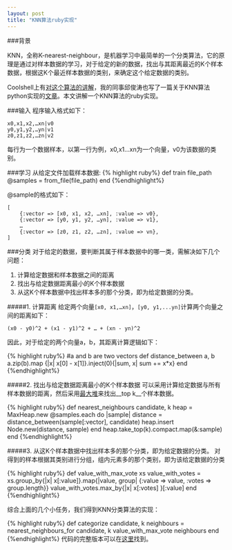 ```yaml
---
layout: post
title: "KNN算法ruby实现"
---
```

###背景

KNN，全称K-nearest-neighbour，是机器学习中最简单的一个分类算法，它的原理是通过对样本数据的学习，对于给定的新的数据，找出与其距离最近的K个样本数据，根据这K个最近样本数据的类别，来确定这个给定数据的类别。

Coolshell上有[对这个算法的讲解](http://coolshell.cn/articles/8052.html)，我的同事邱俊涛也写了一篇关于KNN算法python实现的[文章](http://icodeit.org/2013/01/k-nearest-neighbour/)。本文讲解一个KNN算法的ruby实现。

###输入
程序输入格式如下：

	x0,x1,x2,…xn|v0
	y0,y1,y2,…yn|v1
	z0,z1,z2,…zn|v2
	
每行为一个数据样本，以第一行为例，x0,x1...xn为一个向量，v0为该数据的类别。

###学习
从给定文件加载样本数据: 
{% highlight ruby%}
def train file_path
  @samples = from_file(file_path)
end
{%endhighlight%}

@sample的格式如下：

	[
		{:vector => [x0, x1, x2, …xn], :value => v0},
		{:vector => [y0, y1, y2, …yn], :value => v1},
		…
		{:vector => [z0, z1, z2, …zn], :value => vn},
	]


###分类
对于给定的数据，要判断其属于样本数据中的哪一类，需解决如下几个问题：

1. 计算给定数据和样本数据之间的距离
2. 找出与给定数据距离最小的K个样本数据
3. 从这K个样本数据中找出样本多的那个分类，即为给定数据的分类。

#####1. 计算距离
给定两个向量`[x0, x1,…xn]`，`[y0, y1,...yn]`计算两个向量之间的距离如下：

	(x0 - y0)^2 + (x1 - y1)^2 + … + (xn - yn)^2

因此，对于给定的两个向量a，b，其距离计算逻辑如下：

{% highlight ruby%}
#a and b are two vectors
def distance_between a, b
  a.zip(b).map {|x| x[0] - x[1]}.inject(0){|sum, x| sum += x*x}
end
{%endhighlight%}

#####2. 找出与给定数据距离最小的K个样本数据
可以采用计算给定数据与所有样本数据的距离，然后采用[最大堆](http://en.wikipedia.org/wiki/Binary_heap)来找出__top k__个样本数据。

{% highlight ruby%}
def nearest_neighbours candidate, k
  heap = MaxHeap.new
  @samples.each do |sample|
    distance = distance_between(sample[:vector], candidate)
    heap.insert Node.new(distance, sample)
  end
  heap.take_top(k).compact.map(&:sample)
end
{%endhighlight%}

#####3. 从这K个样本数据中找出样本多的那个分类，即为给定数据的分类。
对得到的样本根据其类别进行分组，组内元素多的那个类别，即为该给定数据的分类

{% highlight ruby%}
def value_with_max_vote xs
  value_with_votes = xs.group_by{|x| x[:value]}.map{|value, group| {:value => value, :votes => group.length}}
  value_with_votes.max_by{|x| x[:votes] }[:value]
end
{%endhighlight%}

综合上面的几个小任务，我们得到KNN分类算法的实现：

{% highlight ruby%}
def categorize candidate, k
  neighbours = nearest_neighbours_for candidate, k
  value_with_max_vote neighbours
end
{%endhighlight%}
代码的完整版本可以在[这里](https://github.com/nicholasren/knn)找到。
